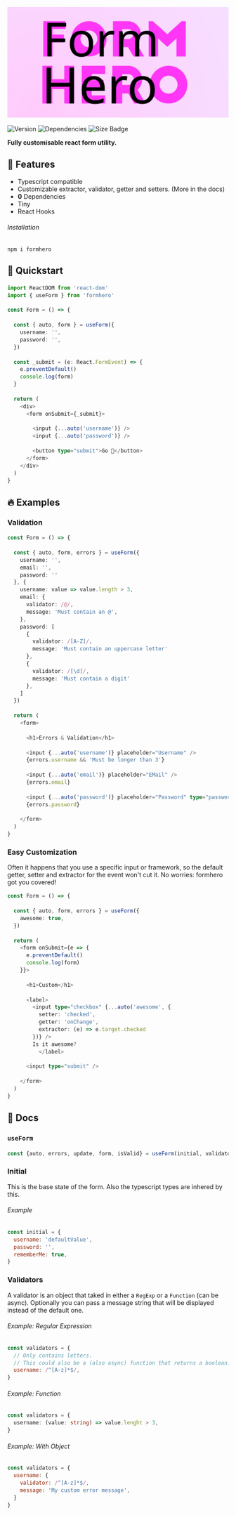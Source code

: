 ![Logo](./.github/Logo.svg)

![Version](https://badgen.net/npm/v/formhero)
![Dependencies](https://badgen.net/david/dep/cupcakearmy/formhero)
![Size Badge](https://badgen.net/bundlephobia/minzip/formhero)

**Fully customisable react form utility.**

## 🌈 Features

- Typescript compatible
- Customizable extractor, validator, getter and setters. (More in the docs)
- **0** Dependencies
- Tiny
- React Hooks

###### Installation

```
npm i formhero
```

## 🚀 Quickstart

```typescript
import ReactDOM from 'react-dom'
import { useForm } from 'formhero'

const Form = () => {

  const { auto, form } = useForm({
    username: '',
    password: '',
  })

  const _submit = (e: React.FormEvent) => {
    e.preventDefault()
    console.log(form)
  }

  return (
    <div>
      <form onSubmit={_submit}>
        
        <input {...auto('username')} />
        <input {...auto('password')} />

        <button type="submit">Go 🚀</button>
      </form>
    </div>
  )
}
```

## 🔥 Examples

### Validation

```typescript
const Form = () => {

  const { auto, form, errors } = useForm({
    username: '',
    email: '',
    password: ''
  }, {
    username: value => value.length > 3,
    email: {
      validator: /@/,
      message: 'Must contain an @',
    },
    password: [
      {
        validator: /[A-Z]/,
        message: 'Must contain an uppercase letter'
      },
      {
        validator: /[\d]/,
        message: 'Must contain a digit'
      },
    ]
  })

  return (
    <form>

      <h1>Errors & Validation</h1>

      <input {...auto('username')} placeholder="Username" />
      {errors.username && 'Must be longer than 3'}

      <input {...auto('email')} placeholder="EMail" />
      {errors.email}

      <input {...auto('password')} placeholder="Password" type="password" />
      {errors.password}

    </form>
  )
}
```

### Easy Customization

Often it happens that you use a specific input or framework, so the default getter, setter and extractor for the event won't cut it. No worries: formhero got you covered!

```typescript
const Form = () => {

  const { auto, form, errors } = useForm({
    awesome: true,
  })

  return (
    <form onSubmit={e => {
      e.preventDefault()
      console.log(form)
    }}>

      <h1>Custom</h1>

      <label>
        <input type="checkbox" {...auto('awesome', {
          setter: 'checked',
          getter: 'onChange',
          extractor: (e) => e.target.checked
        })} />
        Is it awesome?
          </label>

      <input type="submit" />

    </form>
  )
}
```

## 📖 Docs

### `useForm`

```typescript
const {auto, errors, update, form, isValid} = useForm(initial, validators, options)
```

### Initial

This is the base state of the form. Also the typescript types are inhered by this.

###### Example

```javascript
const initial = {
  username: 'defaultValue',
  password: '',
  rememberMe: true,
}
```

### Validators

A validator is an object that taked in either a `RegExp` or a `Function` (can be async). Optionally you can pass a message string that will be displayed instead of the default one.

###### Example: Regular Expression

```javascript
const validators = {
  // Only contains letters. 
  // This could also be a (also async) function that returns a boolean.
  username: /^[A-z]*$/,
}
```

###### Example: Function

```typescript
const validators = {
  username: (value: string) => value.lenght > 3,
}
```

###### Example: With Object

```javascript
const validators = {
  username: {
    validator: /^[A-z]*$/,
    message: 'My custom error message',
  }
}
```
